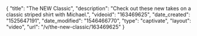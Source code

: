{
    "title": "The NEW Classic",
    "description": "Check out these new takes on a classic striped shirt with Michael.",
    "videoid": "163469625",
    "date_created": "1525647191",
    "date_modified": "1546466770",
    "type": "captivate",
    "layout": "video",
    "url": "\/v\/the-new-classic\/163469625"
}
